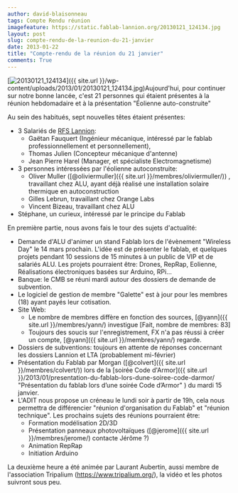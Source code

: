 ```yaml
---
author: david-blaisonneau
tags: Compte Rendu réunion
imagefeature: https://static.fablab-lannion.org/20130121_124134.jpg
layout: post
slug: compte-rendu-de-la-reunion-du-21-janvier
date: 2013-01-22
title: "Compte-rendu de la réunion du 21 janvier"
comments: True
---
```

[![20130121_124134](https://static.fablab-lannion.org/20130121_124134-225x300.jpg)]({{ site.url }}/wp-content/uploads/2013/01/20130121_124134.jpg)Aujourd'hui, pour
continuer sur notre bonne lancée, c'est 21 personnes qui étaient présentes à
la réunion hebdomadaire et à la présentation "Éolienne auto-construite"

Au sein des habitués, sept nouvelles têtes étaient présentes:

  * 3 Salariés de [RFS Lannion](https://www.rfsworld.com/Lannion-France,58,1.html): 
    * Gaëtan Fauquert (Ingénieur mécanique, intéressé par le fablab professionnellement et personnellement),
    * Thomas Julien (Concepteur mécanique d'antenne)
    * Jean Pierre Harel (Manager, et spécialiste Electromagnetisme)
  * 3 personnes intéressées par l'éolienne autoconstruite: 
    * Oliver Muller ([@oliviermuller]({{ site.url }}/membres/oliviermuller/)) , travaillant chez ALU, ayant déjà réalisé une installation solaire thermique en autoconstruction
    * Gilles Lebrun, travaillant chez Orange Labs
    * Vincent Bizeau, travaillant chez ALU
  * Stéphane, un curieux, intéressé par le principe du Fablab

En première partie, nous avons fais le tour des sujets d'actualité:

  * Demande d'ALU d'animer un stand Fablab lors de l'évènement "Wireless Day" le 14 mars prochain. L'idée est de présenter le fablab, et quelques projets pendant 10 sessions de 15 minutes à un public de VIP et de salariés ALU. Les projets pourraient être: Drones, RepRap, Eolienne, Réalisations électroniques basées sur Arduino, RPi…
  * Banque: le CMB se réuni mardi autour des dossiers de demande de subvention.
  * Le logiciel de gestion de membre "Galette" est à jour pour les membres (18) ayant payés leur cotisation.
  * Site Web: 
    * Le nombre de membres diffère en fonction des sources, [@yann]({{ site.url }}/membres/yann/) investigue [Fait, nombre de membres: 83]
    * Toujours des soucis sur l'enregistrement, FX n'a pas réussi à créer un compte, [@yann]({{ site.url }}/membres/yann/) regarde.
  * Dossiers de subventions: toujours en attente de réponses concernant les dossiers Lannion et LTA (probablement mi-février)
  * Présentation du Fablab par Morgan ([@colvert]({{ site.url }}/membres/colvert/)) lors de la [soirée Code d'Armor]({{ site.url }}/2013/01/presentation-du-fablab-lors-dune-soiree-code-darmor/ "Présentation du fablab lors d’une soirée Code d’Armor" ) du mardi 15 janvier.
  * L'ADIT nous propose un créneau le lundi soir à partir de 19h, cela nous permettra de différencier "réunion d'organisation du Fablab" et "réunion technique". Les prochains sujets des réunions pourraient être: 
    * Formation modélisation 2D/3D
    * Présentation panneaux photovoltaïques ([@jerome]({{ site.url }}/membres/jerome/) contacte Jérôme ?)
    * Animation RepRap
    * Initiation Arduino

La deuxième heure a été animée par Laurant Aubertin, aussi membre de
l'association Tripalium (<https://www.tripalium.org/>), la vidéo et les photos
suivront sous peu.


